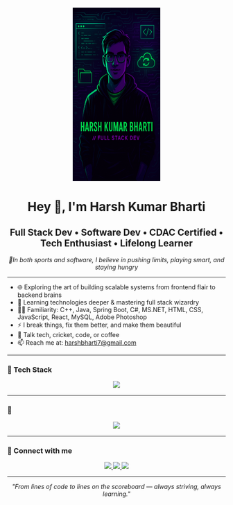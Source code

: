 <p align="center">
  <img src="https://raw.githubusercontent.com/harshbharti7/harshbharti7/main/banner.png" alt="Harsh Kumar Bharti Banner" width="40%" height="400px"/>
</p>

<h1 align="center">Hey 👋, I'm Harsh Kumar Bharti</h1>
<h2 align="center">Full Stack Dev • Software Dev • CDAC Certified • Tech Enthusiast • Lifelong Learner </h2>
<p align="center"><i>🎯In both sports and software, I believe in pushing limits, playing smart, and staying hungry</i></p>

---

- 🌐 Exploring the art of building scalable systems from frontend flair to backend brains  
- 🧠 Learning technologies deeper & mastering full stack wizardry
- 👨‍💻 Familiarity: C++, Java, Spring Boot, C#, MS.NET, HTML, CSS, JavaScript, React, MySQL, Adobe Photoshop
- ⚡ I break things, fix them better, and make them beautiful  
- 💬 Talk tech, cricket, code, or coffee  
- 📫 Reach me at: [harshbharti7@gmail.com](mailto:harshbharti7@gmail.com)

---

### 🧰 Tech Stack

<p align="center">
  <img src="https://skillicons.dev/icons?i=cpp,java,c#,html,css,js,react,spring,dotnet,mysql,github,vscode,spring,photoshop" />
  <!--<img src="https://img.shields.io/badge/STS-SpringToolSuite-6DB33F?style=for-the-badge&logo=spring&logoColor=white" />-->
</p>

---

### 🚀 

<p align="center">
  <img src="https://github-readme-stats.vercel.app/api/top-langs/?username=harshbharti7&layout=compact&theme=radical" />
</p>

---

### 🔗 Connect with me

<p align="center">
  <a href="https://linkedin.com/in/harsh-kumar-bharti-385b601ba" target="_blank">
    <img src="https://img.shields.io/badge/LinkedIn-%230077B5.svg?&style=for-the-badge&logo=linkedin&logoColor=white" />
  </a>
  <a href="mailto:harshbharti7@gmail.com">
    <img src="https://img.shields.io/badge/harshbharti7@gmail.com-D14836?style=for-the-badge&logo=gmail&logoColor=white" />
  </a>
  <a href="https://github.com/harshbharti7" target="_blank">
    <img src="https://img.shields.io/badge/GitHub-100000?style=for-the-badge&logo=github&logoColor=white" />
  </a>
</p>

---

<p align="center"><i>"From lines of code to lines on the scoreboard — always striving, always learning."</i></p>
